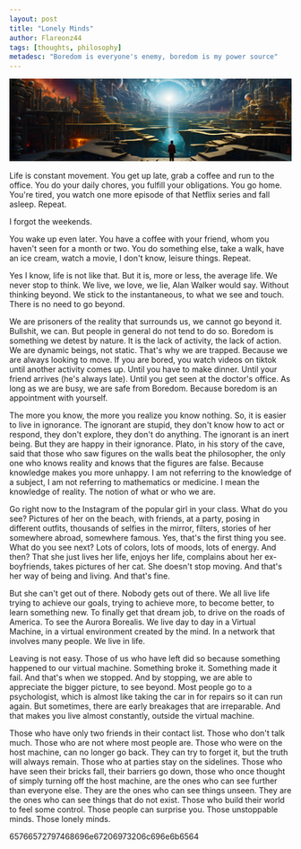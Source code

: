 ```yaml
---
layout: post
title: "Lonely Minds"
author: Flareonz44
tags: [thoughts, philosophy]
metadesc: "Boredom is everyone's enemy, boredom is my power source"
---
```

![reality](/images/2023-3-8-lonely-minds/banner.webp)

Life is constant movement. You get up late, grab a coffee and run to the office. You do your daily chores, you fulfill your obligations. You go home. You're tired, you watch one more episode of that Netflix series and fall asleep. Repeat.

I forgot the weekends.

You wake up even later. You have a coffee with your friend, whom you haven't seen for a month or two. You do something else, take a walk, have an ice cream, watch a movie, I don't know, leisure things. Repeat.

Yes I know, life is not like that. But it is, more or less, the average life. We never stop to think. We live, we love, we lie, Alan Walker would say. Without thinking beyond. We stick to the instantaneous, to what we see and touch. There is no need to go beyond.

We are prisoners of the reality that surrounds us, we cannot go beyond it. Bullshit, we can. But people in general do not tend to do so. Boredom is something we detest by nature. It is the lack of activity, the lack of action. We are dynamic beings, not static. That's why we are trapped. Because we are always looking to move. If you are bored, you watch videos on tiktok until another activity comes up. Until you have to make dinner. Until your friend arrives (he's always late). Until you get seen at the doctor's office. As long as we are busy, we are safe from Boredom. Because boredom is an appointment with yourself.

The more you know, the more you realize you know nothing. So, it is easier to live in ignorance. The ignorant are stupid, they don't know how to act or respond, they don't explore, they don't do anything. The ignorant is an inert being. But they are happy in their ignorance. Plato, in his story of the cave, said that those who saw figures on the walls beat the philosopher, the only one who knows reality and knows that the figures are false. Because knowledge makes you more unhappy. I am not referring to the knowledge of a subject, I am not referring to mathematics or medicine. I mean the knowledge of reality. The notion of what or who we are. 

Go right now to the Instagram of the popular girl in your class. What do you see? Pictures of her on the beach, with friends, at a party, posing in different outfits, thousands of selfies in the mirror, filters, stories of her somewhere abroad, somewhere famous. Yes, that's the first thing you see. What do you see next? Lots of colors, lots of moods, lots of energy. And then? That she just lives her life, enjoys her life, complains about her ex-boyfriends, takes pictures of her cat. She doesn't stop moving. And that's her way of being and living. And that's fine.

But she can't get out of there. Nobody gets out of there. We all live life trying to achieve our goals, trying to achieve more, to become better, to learn something new. To finally get that dream job, to drive on the roads of America. To see the Aurora Borealis. We live day to day in a Virtual Machine, in a virtual environment created by the mind. In a network that involves many people. We live in life.

Leaving is not easy. Those of us who have left did so because something happened to our virtual machine. Something broke it. Something made it fail. And that's when we stopped. And by stopping, we are able to appreciate the bigger picture, to see beyond. Most people go to a psychologist, which is almost like taking the car in for repairs so it can run again. But sometimes, there are early breakages that are irreparable. And that makes you live almost constantly, outside the virtual machine.

Those who have only two friends in their contact list. Those who don't talk much. Those who are not where most people are. Those who were on the host machine, can no longer go back. They can try to forget it, but the truth will always remain. Those who at parties stay on the sidelines. Those who have seen their bricks fall, their barriers go down, those who once thought of simply turning off the host machine, are the ones who can see further than everyone else. They are the ones who can see things unseen. They are the ones who can see things that do not exist. Those who build their world to feel some control. Those people can surprise you. Those unstoppable minds. Those lonely minds.

65766572797468696e67206973206c696e6b6564